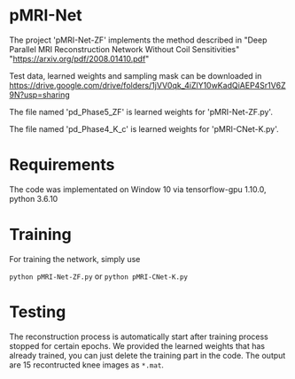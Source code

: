 # pMRI-Net

The project 'pMRI-Net-ZF' implements the method described in "Deep Parallel MRI Reconstruction Network Without Coil Sensitivities"
"https://arxiv.org/pdf/2008.01410.pdf"

Test data, learned weights and sampling mask can be downloaded in https://drive.google.com/drive/folders/1jVV0qk_4iZlY10wKadQiAEP4Sr1V6Z9N?usp=sharing


The file named 'pd_Phase5_ZF' is learned weights for 'pMRI-Net-ZF.py'.

The file named 'pd_Phase4_K_c' is learned weights for 'pMRI-CNet-K.py'.

# Requirements

The code was implementated on Window 10 via tensorflow-gpu 1.10.0, python 3.6.10

# Training

For training the network, simply use

```python pMRI-Net-ZF.py```
or
```python pMRI-CNet-K.py```


# Testing

The reconstruction process is automatically start after training process stopped for certain epochs.
We provided the learned weights that has already trained, you can just delete the training part in the code.
The output are 15 recontructed knee images as ```*.mat```.
